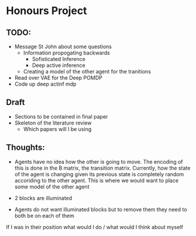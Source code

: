 # Honours Project

## TODO:

- Message St John about some questions
  - Information propogating backwards
    - Sofisticated Inference
    - Deep active inference
  - Creating a model of the other agent for the tranitions
- Read over VAE for the Deep POMDP
- Code up deep actinf mdp

## Draft

- Sections to be contained in final paper
- Skeleton of the literature review
  - Which papers will I be using

## Thoughts:

- Agents have no idea how the other is going to move. The encoding of this is done in the B matrix, the transition matrix. Currently, how the state of the agent is changing given its previous state is completely random accoriding to the other agent. This is where we would want to place some model of the other agent

- 2 blocks are illuminated
- Agents do not want illuminated blocks but to remove them they need to both be on each of them

If I was in their position what would I do / what would I think about myself
